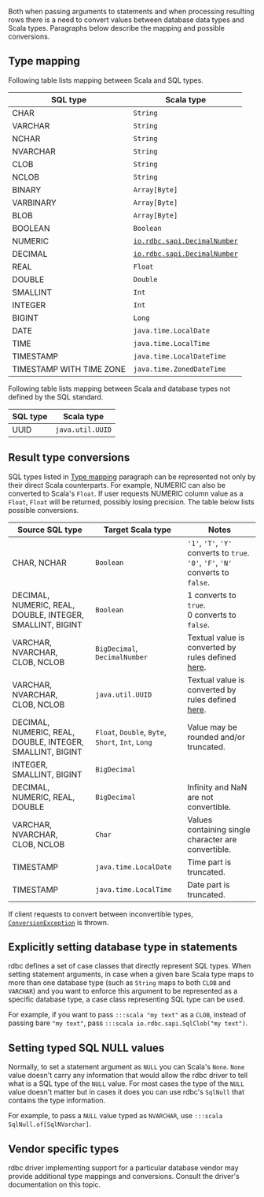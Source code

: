 <!---
 ! Copyright 2016-2017 rdbc contributors
 !
 ! Licensed under the Apache License, Version 2.0 (the "License");
 ! you may not use this file except in compliance with the License.
 ! You may obtain a copy of the License at
 !
 !     http://www.apache.org/licenses/LICENSE-2.0
 !
 ! Unless required by applicable law or agreed to in writing, software
 ! distributed under the License is distributed on an "AS IS" BASIS,
 ! WITHOUT WARRANTIES OR CONDITIONS OF ANY KIND, either express or implied.
 ! See the License for the specific language governing permissions and
 ! limitations under the License. 
 -->

Both when passing arguments to statements and when processing resulting rows
there is a need to convert values between database data types and Scala types.
Paragraphs below describe the mapping and possible conversions.

## Type mapping

Following table lists mapping between Scala and SQL types.

| SQL type                  | Scala type   |
|---------------------------|--------------|
| CHAR                      | `String`     |
| VARCHAR                   | `String`     |
| NCHAR                     | `String`     |
| NVARCHAR                  | `String`     |
| CLOB                      | `String`     |
| NCLOB                     | `String`     |
| BINARY                    | `Array[Byte]`|
| VARBINARY                 | `Array[Byte]`|
| BLOB                      | `Array[Byte]`|
| BOOLEAN                   | `Boolean`|
| NUMERIC                   | [`io.rdbc.sapi.DecimalNumber`]({{scaladocRoot}}/io/rdbc/sapi/DecimalNumber$.html)|
| DECIMAL                   | [`io.rdbc.sapi.DecimalNumber`]({{scaladocRoot}}/io/rdbc/sapi/DecimalNumber$.html)|
| REAL                      | `Float`|
| DOUBLE                    | `Double`|
| SMALLINT                  | `Int`|
| INTEGER                   | `Int`|
| BIGINT                    | `Long`|
| DATE                      | `java.time.LocalDate`|
| TIME                      | `java.time.LocalTime`|
| TIMESTAMP                 | `java.time.LocalDateTime` |
| TIMESTAMP WITH TIME ZONE  | `java.time.ZonedDateTime`|

Following table lists mapping between Scala and database types not defined
by the SQL standard.

| SQL type | Scala type        |
|----------|-------------------|
| UUID     | `java.util.UUID`  |


## Result type conversions

SQL types listed in [Type mapping](#type-mapping) paragraph can be represented 
not only by their direct Scala counterparts. For example, NUMERIC can also be
converted to Scala's `Float`. If user requests NUMERIC column value as a `Float`,
`Float` will be returned, possibly losing precision. The table below lists possible
conversions.

| Source SQL type | Target Scala type | Notes |
|-----------------|-------------------|-------|
| CHAR, NCHAR | `Boolean` | `'1'`, `'T'`, `'Y'` converts to `true`.<br>`'0'`, `'F'`, `'N'` converts to `false`.
| DECIMAL, NUMERIC, REAL, DOUBLE, INTEGER, SMALLINT, BIGINT | `Boolean` | 1 converts to `true`.<br>0 converts to `false`.
| VARCHAR, NVARCHAR,<br>CLOB, NCLOB | `BigDecimal`, `DecimalNumber` | Textual value is converted by rules defined [here](https://docs.oracle.com/javase/8/docs/api/java/math/BigDecimal.html#BigDecimal-java.lang.String-).
| VARCHAR, NVARCHAR,<br>CLOB, NCLOB | `java.util.UUID` | Textual value is converted by rules defined [here](https://docs.oracle.com/javase/8/docs/api/java/util/UUID.html#fromString-java.lang.String-).
| DECIMAL, NUMERIC, REAL, DOUBLE, INTEGER, SMALLINT, BIGINT | `Float`, `Double`, `Byte`, `Short`, `Int`, `Long` | Value may be rounded and/or truncated.
| INTEGER, SMALLINT, BIGINT  | `BigDecimal` |
| DECIMAL, NUMERIC, REAL, DOUBLE  | `BigDecimal` | Infinity and NaN are not convertible.
| VARCHAR, NVARCHAR,<br>CLOB, NCLOB | `Char` | Values containing single character are convertible.
| TIMESTAMP | `java.time.LocalDate` | Time part is truncated.
| TIMESTAMP | `java.time.LocalTime` | Date part is truncated.

If client requests to convert between inconvertible types,
[`ConversionException`]({{scaladocRoot}}/io/rdbc/sapi/exceptions/ConversionException.html)
is thrown.

## Explicitly setting database type in statements

rdbc defines a set of case classes that directly represent SQL types. When setting
statement arguments, in case when a given bare Scala type maps to more
than one database type (such as `String` maps to both `CLOB` and `VARCHAR`) and
you want to enforce this argument to be represented as a specific database type,
a case class representing SQL type can be used. 

For example, if you want to pass `:::scala "my text"` as a `CLOB`, instead of passing bare `"my text"`, 
pass `:::scala io.rdbc.sapi.SqlClob("my text")`.

## Setting typed SQL NULL values

Normally, to set a statement argument as `NULL` you can Scala's `None`. `None`
value doesn't carry any information that would allow the rdbc driver to tell
what is a SQL type of the `NULL` value. For most cases the type of the `NULL`
value doesn't matter but in cases it does you can use rdbc's `SqlNull` that
contains the type information.

For example, to pass a `NULL` value typed as `NVARCHAR`, use `:::scala SqlNull.of[SqlNVarchar]`.

## Vendor specific types

rdbc driver implementing support for a particular database vendor may provide
additional type mappings and conversions. Consult the driver's documentation
on this topic.
